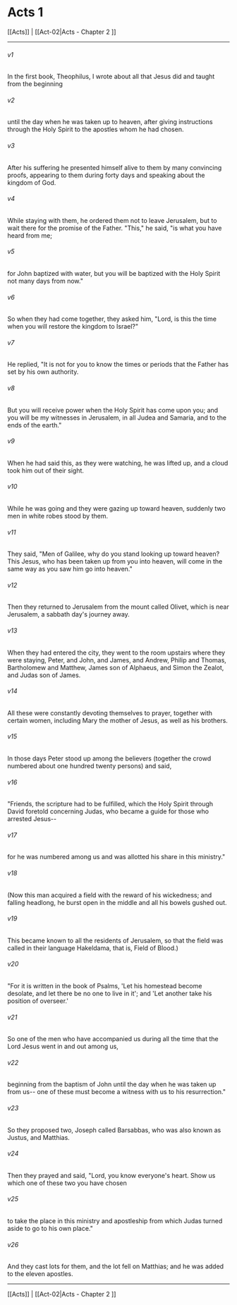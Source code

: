 # Acts 1

[[Acts]] | [[Act-02|Acts - Chapter 2 ]]
***

###### v1
In the first book, Theophilus, I wrote about all that Jesus did and taught from the beginning
###### v2
until the day when he was taken up to heaven, after giving instructions through the Holy Spirit to the apostles whom he had chosen.
###### v3
After his suffering he presented himself alive to them by many convincing proofs, appearing to them during forty days and speaking about the kingdom of God.
###### v4
While staying with them, he ordered them not to leave Jerusalem, but to wait there for the promise of the Father. "This," he said, "is what you have heard from me;
###### v5
for John baptized with water, but you will be baptized with the Holy Spirit not many days from now."
###### v6
So when they had come together, they asked him, "Lord, is this the time when you will restore the kingdom to Israel?"
###### v7
He replied, "It is not for you to know the times or periods that the Father has set by his own authority.
###### v8
But you will receive power when the Holy Spirit has come upon you; and you will be my witnesses in Jerusalem, in all Judea and Samaria, and to the ends of the earth."
###### v9
When he had said this, as they were watching, he was lifted up, and a cloud took him out of their sight.
###### v10
While he was going and they were gazing up toward heaven, suddenly two men in white robes stood by them.
###### v11
They said, "Men of Galilee, why do you stand looking up toward heaven? This Jesus, who has been taken up from you into heaven, will come in the same way as you saw him go into heaven."
###### v12
Then they returned to Jerusalem from the mount called Olivet, which is near Jerusalem, a sabbath day's journey away.
###### v13
When they had entered the city, they went to the room upstairs where they were staying, Peter, and John, and James, and Andrew, Philip and Thomas, Bartholomew and Matthew, James son of Alphaeus, and Simon the Zealot, and Judas son of James.
###### v14
All these were constantly devoting themselves to prayer, together with certain women, including Mary the mother of Jesus, as well as his brothers.
###### v15
In those days Peter stood up among the believers (together the crowd numbered about one hundred twenty persons) and said,
###### v16
"Friends, the scripture had to be fulfilled, which the Holy Spirit through David foretold concerning Judas, who became a guide for those who arrested Jesus--
###### v17
for he was numbered among us and was allotted his share in this ministry."
###### v18
(Now this man acquired a field with the reward of his wickedness; and falling headlong, he burst open in the middle and all his bowels gushed out.
###### v19
This became known to all the residents of Jerusalem, so that the field was called in their language Hakeldama, that is, Field of Blood.)
###### v20
"For it is written in the book of Psalms, 'Let his homestead become desolate, and let there be no one to live in it'; and 'Let another take his position of overseer.'
###### v21
So one of the men who have accompanied us during all the time that the Lord Jesus went in and out among us,
###### v22
beginning from the baptism of John until the day when he was taken up from us-- one of these must become a witness with us to his resurrection."
###### v23
So they proposed two, Joseph called Barsabbas, who was also known as Justus, and Matthias.
###### v24
Then they prayed and said, "Lord, you know everyone's heart. Show us which one of these two you have chosen
###### v25
to take the place in this ministry and apostleship from which Judas turned aside to go to his own place."
###### v26
And they cast lots for them, and the lot fell on Matthias; and he was added to the eleven apostles.

***

[[Acts]] | [[Act-02|Acts - Chapter 2 ]]
